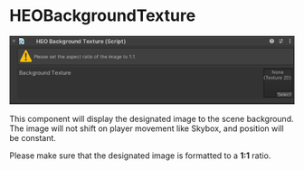 # HEOBackgroundTexture

![HEOBackgroundTexture](img/HEOBackgroundTexture.jpg)

This component will display the designated image to the scene background.<br>
The image will not shift on player movement like Skybox, and position will be constant.

Please make sure that the designated image is formatted to a **1:1** ratio.